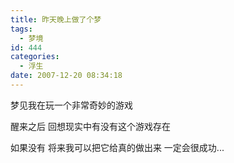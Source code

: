 ```yaml
---
title: 昨天晚上做了个梦
tags:
  - 梦境
id: 444
categories:
  - 浮生
date: 2007-12-20 08:34:18
---
```


梦见我在玩一个非常奇妙的游戏

醒来之后 回想现实中有没有这个游戏存在

如果没有 将来我可以把它给真的做出来 一定会很成功... 